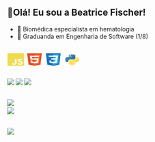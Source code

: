 ## 💜Olá! Eu sou a Beatrice Fischer!
- 🔬 Biomédica especialista em hematologia 
- 👾 Graduanda em Engenharia de Software (1/8) 

<div style="display: inline_block"><br>
  <img align="center" alt="Bea-Js" height="30" width="40" src="https://raw.githubusercontent.com/devicons/devicon/master/icons/javascript/javascript-plain.svg">
  <img align="center" alt="Bea-HTML" height="30" width="40" src="https://raw.githubusercontent.com/devicons/devicon/master/icons/html5/html5-original.svg">
  <img align="center" alt="Bea-CSS" height="30" width="40" src="https://raw.githubusercontent.com/devicons/devicon/master/icons/css3/css3-original.svg">
  <img align="center" alt="Bea-Python" height="30" width="40" src="https://raw.githubusercontent.com/devicons/devicon/master/icons/python/python-original.svg">
</div>
  
  ##
   
<div>
  <a href="https://www.instagram.com/beatrice_fischer/" target="_blank"><img src="https://img.shields.io/badge/-Instagram-%23E4405F?style=for-the-badge&logo=instagram&logoColor=white" target="_blank"></a>
  <a href = "mailto:beatricefbea@gmail.com"><img src="https://img.shields.io/badge/-Gmail-%23333?style=for-the-badge&logo=gmail&logoColor=white" target="_blank"></a>
  <a href="https://linkedin.com/in/beatrice-fischer" target="_blank"><img src="https://img.shields.io/badge/-LinkedIn-%230077B5?style=for-the-badge&logo=linkedin&logoColor=white" target="_blank"></a> 
</div>
  
  ##
  
![](https://github-readme-stats.vercel.app/api?username=beatrice-fischer&theme=dark&hide_border=false&include_all_commits=true&count_private=true)<br/>
![](https://github-readme-streak-stats.herokuapp.com/?user=beatrice-fischerf&theme=dark&hide_border=false)<br/>
  
  ##
 [![](https://visitcount.itsvg.in/api?id=beatrice-fischer&icon=3&color=6)](https://visitcount.itsvg.in)

